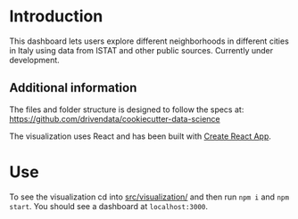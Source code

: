 # Introduction
This dashboard lets users explore different neighborhoods in different cities in Italy using data from ISTAT and other public sources. Currently under development.

## Additional information
The files and folder structure is designed to follow the specs at:
https://github.com/drivendata/cookiecutter-data-science

The visualization uses React and has been built with [Create React App](https://github.com/facebookincubator/create-react-app).

# Use
To see the visualization cd into [src/visualization/](src/visualization) and then run `npm i` and `npm start`. You should see a dashboard at `localhost:3000`.
